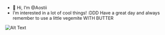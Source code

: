 - 👋 Hi, I’m @Aostii
- I’m interested in a lot of cool things! :DDD Have a great day and always remember to use a little vegemite WITH BUTTER
<!---
Aostii/Aostii is a ✨ special ✨ repository because its `README.md` (this file) appears on your GitHub profile.
You can click the Preview link to take a look at your changes.
--->
![Alt Text](https://user-images.githubusercontent.com/22280294/179611382-5704fe4f-ef8c-40f2-b868-5921cfb56da6.png)
